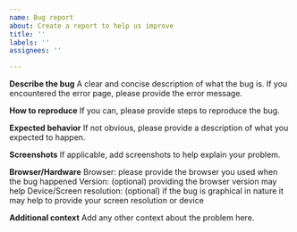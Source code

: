 ```yaml
---
name: Bug report
about: Create a report to help us improve
title: ''
labels: ''
assignees: ''

---
```


**Describe the bug**
A clear and concise description of what the bug is. If you encountered the error page, please provide the error message.

**How to reproduce**
If you can, please provide steps to reproduce the bug.

**Expected behavior**
If not obvious, please provide a description of what you expected to happen.

**Screenshots**
If applicable, add screenshots to help explain your problem.

**Browser/Hardware**
Browser: please provide the browser you used when the bug happened
Version: (optional) providing the browser version may help
Device/Screen resolution: (optional) if the bug is graphical in nature it may help to provide your screen resolution or device

**Additional context**
Add any other context about the problem here.
